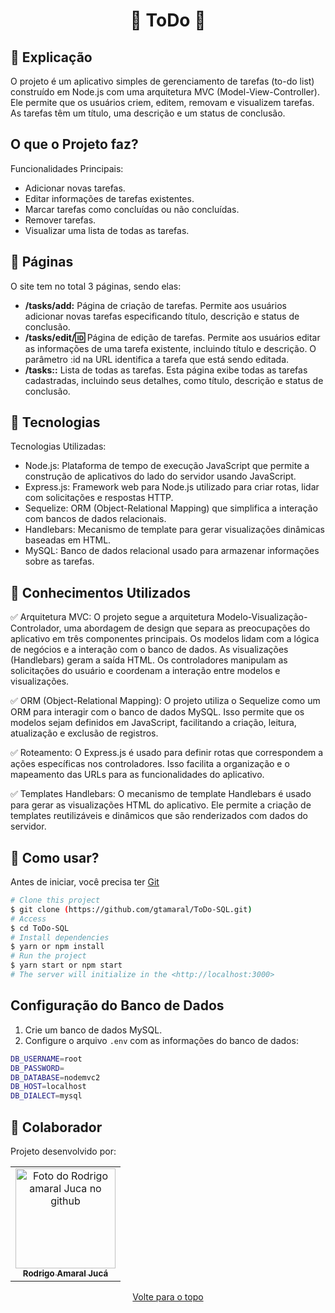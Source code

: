 <h1 align="center">📝 ToDo 📝</h1>



## 📄 Explicação

O projeto é um aplicativo simples de gerenciamento de tarefas (to-do list) construído em Node.js com uma arquitetura MVC (Model-View-Controller). Ele permite que os usuários criem, editem, removam e visualizem tarefas. As tarefas têm um título, uma descrição e um status de conclusão.

## O que o Projeto faz?

Funcionalidades Principais:

- Adicionar novas tarefas.
- Editar informações de tarefas existentes.
- Marcar tarefas como concluídas ou não concluídas.
- Remover tarefas.
- Visualizar uma lista de todas as tarefas.

## 📁 Páginas

O site tem no total 3 páginas, sendo elas:

- **/tasks/add:** Página de criação de tarefas. Permite aos usuários adicionar novas tarefas especificando título, descrição e status de conclusão.
- **/tasks/edit/:id:** Página de edição de tarefas. Permite aos usuários editar as informações de uma tarefa existente, incluindo título e descrição. O parâmetro :id na URL identifica a tarefa que está sendo editada.
- **/tasks::** Lista de todas as tarefas. Esta página exibe todas as tarefas cadastradas, incluindo seus detalhes, como título, descrição e status de conclusão.


## 🚀 Tecnologias

Tecnologias Utilizadas: 

- Node.js: Plataforma de tempo de execução JavaScript que permite a construção de aplicativos do lado do servidor usando JavaScript.
- Express.js: Framework web para Node.js utilizado para criar rotas, lidar com solicitações e respostas HTTP.
- Sequelize: ORM (Object-Relational Mapping) que simplifica a interação com bancos de dados relacionais.
- Handlebars: Mecanismo de template para gerar visualizações dinâmicas baseadas em HTML.
- MySQL: Banco de dados relacional usado para armazenar informações sobre as tarefas.


  
## 📔 Conhecimentos Utilizados

✅ Arquitetura MVC: O projeto segue a arquitetura Modelo-Visualização-Controlador, uma abordagem de design que separa as preocupações do aplicativo em três componentes principais. Os modelos lidam com a lógica de negócios e a interação com o banco de dados. As visualizações (Handlebars) geram a saída HTML. Os controladores manipulam as solicitações do usuário e coordenam a interação entre modelos e visualizações.

✅ ORM (Object-Relational Mapping): O projeto utiliza o Sequelize como um ORM para interagir com o banco de dados MySQL. Isso permite que os modelos sejam definidos em JavaScript, facilitando a criação, leitura, atualização e exclusão de registros.

✅ Roteamento: O Express.js é usado para definir rotas que correspondem a ações específicas nos controladores. Isso facilita a organização e o mapeamento das URLs para as funcionalidades do aplicativo.

✅ Templates Handlebars: O mecanismo de template Handlebars é usado para gerar as visualizações HTML do aplicativo. Ele permite a criação de templates reutilizáveis e dinâmicos que são renderizados com dados do servidor.

## 📕 Como usar?

Antes de iniciar, você precisa ter [Git](https://git-scm.com)

```bash
# Clone this project
$ git clone (https://github.com/gtamaral/ToDo-SQL.git)
# Access
$ cd ToDo-SQL
# Install dependencies
$ yarn or npm install
# Run the project
$ yarn start or npm start
# The server will initialize in the <http://localhost:3000>
```

## Configuração do Banco de Dados

1. Crie um banco de dados MySQL.
2. Configure o arquivo `.env` com as informações do banco de dados:

```bash
DB_USERNAME=root
DB_PASSWORD=
DB_DATABASE=nodemvc2
DB_HOST=localhost
DB_DIALECT=mysql
```

## 🤝 Colaborador

Projeto desenvolvido por:

<table>
  <tr>
    <td align="center">
      <a href="#">
        <img src="https://github.com/gtamaral.png" width="160px;" alt="Foto do Rodrigo amaral Juca no github"/><br>
        <sub>
          <b>Rodrigo Amaral Jucá</b>
        </sub>
      </a>
    </td>
  </tr>
</table>


<div align="center">
  <a href="#top">Volte para o topo</a>
</div>
